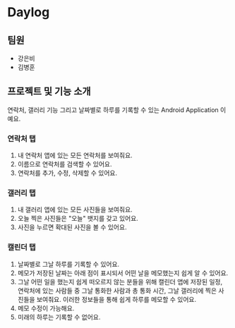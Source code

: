 # Daylog

## 팀원

- 강은비
- 김병훈

## 프로젝트 및 기능 소개

연락처, 갤러리 기능 그리고 날짜별로 하루를 기록할 수 있는 Android Application 이예요.

### 연락처 탭

1. 내 연락처 앱에 있는 모든 연락처를 보여줘요.
2. 이름으로 연락처를 검색할 수 있어요.
3. 연락처를 추가, 수정, 삭제할 수 있어요.

### 갤러리 탭

1. 내 갤러리 앱에 있는 모든 사진들을 보여줘요.
2. 오늘 찍은 사진들은 "오늘" 뱃지를 갖고 있어요.
3. 사진을 누르면 확대된 사진을 볼 수 있어요.

### 캘린더 탭

1. 날짜별로 그날 하루를 기록할 수 있어요.
2. 메모가 저장된 날짜는 아래 점이 표시되서 어떤 날을 메모했는지 쉽게 알 수 있어요.
3. 그날 어떤 일을 했는지 쉽게 떠오르지 않는 분들을 위해 캘린더 앱에 저장된 일정, 연락처에 있는 사람들 중 그날 통화한 사람과 총 통화 시간, 그날 갤러리에 찍은 사진들을 보여줘요. 이러한 정보들을 통해 쉽게 하루를 메모할 수 있어요.
4. 메모 수정이 가능해요.
5. 미래의 하루는 기록할 수 없어요.
